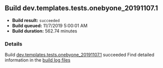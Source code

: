 ## Build dev.templates.tests.onebyone_20191107.1
- **Build result:** `succeeded`
- **Build queued:** 11/7/2019 5:00:01 AM
- **Build duration:** 562.74 minutes
### Details
Build [dev.templates.tests.onebyone_20191107.1](https://winappstudio.visualstudio.com/web/build.aspx?pcguid=a4ef43be-68ce-4195-a619-079b4d9834c2&builduri=vstfs%3a%2f%2f%2fBuild%2fBuild%2f31780) succeeded
Find detailed information in the [build log files]()
